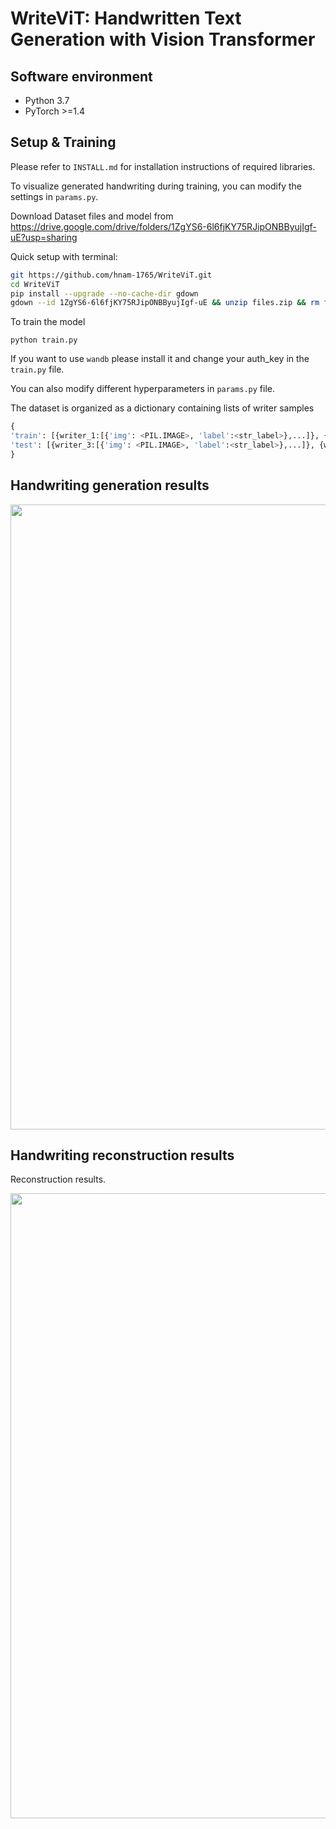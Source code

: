  # WriteViT: Handwritten Text Generation with Vision Transformer

 

<!-- 
<img src="Figures/Result.gif" width="800"/>
 -->


  
## Software environment

- Python 3.7
- PyTorch >=1.4

## Setup & Training
Please refer to `INSTALL.md` for installation instructions of required libraries.

To visualize generated handwriting during training, you can modify the settings in `params.py`.



Download Dataset files and model from https://drive.google.com/drive/folders/1ZgYS6-6l6fjKY75RJipONBByujIgf-uE?usp=sharing

Quick setup with terminal:

```bash
git https://github.com/hnam-1765/WriteViT.git
cd WriteViT
pip install --upgrade --no-cache-dir gdown
gdown --id 1ZgYS6-6l6fjKY75RJipONBByujIgf-uE && unzip files.zip && rm files.zip
```

To train the model

```
python train.py
```

If you want to use ```wandb``` please install it and change your auth_key in the ```train.py``` file. 

You can also modify different hyperparameters in  ```params.py``` file.

The dataset is organized as a dictionary containing lists of writer samples 

```python
{
'train': [{writer_1:[{'img': <PIL.IMAGE>, 'label':<str_label>},...]}, {writer_2:[{'img': <PIL.IMAGE>, 'label':<str_label>},...]},...], 
'test': [{writer_3:[{'img': <PIL.IMAGE>, 'label':<str_label>},...]}, {writer_4:[{'img': <PIL.IMAGE>, 'label':<str_label>},...]},...], 
}
```
 <!-- ## Run Demo using Docker
```
 docker run -it -p 7860:7860 --platform=linux/amd64 \
	registry.hf.space/ankankbhunia-hwt:latest python app.py
 ``` -->

## Handwriting generation results

 <p align="center">
<img src=Figures/Generation.png width="1000"/>
</p>


## Handwriting reconstruction results
 Reconstruction results.

 <p align="center">
<img src=Figures/Reconstruction.png width="1000"/>
</p>

<!-- 
<img src="Figures/result.jpg" >

<img src="Figures/recons2.jpg" >
 -->


 
